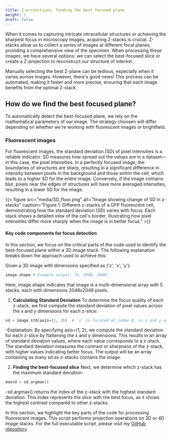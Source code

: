 ```yaml
---
title: Z-projections, finding the best focused plane
weight: 1
draft: false
---
```

When it comes to capturing intricate intracellular structures or achieving the sharpest focus in microscopy images, acquiring Z-stacks is crucial. Z-stacks allow us to collect a series of images at different focal planes, providing a comprehensive view of the specimen. When processing these images, we have several options: we can select the best-focused slice or create a Z-projection to reconstruct our structure of interest.

Manually selecting the best Z-plane can be tedious, especially when it varies across images. However, there's good news! This process can be automated, making it faster and more precise, ensuring that each image benefits from the optimal Z-stack.

## How do we find the best focused plane?

To automatically detect the best-focused plane, we rely on the mathematical parameters of our image. The strategy choosen will differ depending on whether we're working with fluorescent images or brightfield.

### Fluorescent images

For fluorescent images, the standard deviation (SD) of pixel intensities is a reliable indicator. SD measures how spread out the values are in a dataset—in this case, the pixel intensities. In a perfectly focused image, the boundaries of structures are sharp, resulting in a significant difference in intensity between pixels in the background and those within the cell, which leads to a higher SD for the entire image. Conversely, if the image contains blur, pixels near the edges of structures will have more averaged intensities, resulting in a lower SD for the image.

{{< figure src="media/SD_fluor.png" alt="Image showing change of SD in z-stacks" caption="Figure 1: Different z-stacks of a GFP fluorescent cell, demonstrating how the standard deviation (SD) varies with focus. Each stack shows a detailed view of the cell's border, illustrating how pixel intensities differ more sharply when the image is in better focus." >}}

#### Key code components for focus detection
In this section, we focus on the critical parts of the code used to identify the best-focused plane within a 3D image stack. The following explanation breaks down the approach used to achieve this:

Given a 3D image with dimensions specified as ('z', 'x', 'y'):
```python
image.shape # Example output: (5, 2048, 2048)
```
Here, image.shape indicates that image is a multi-dimensional array with 5 stacks, each with dimensions 2048x2048 pixels.

1. **Calculating Standard Deviation**
To determine the focus quality of each z-stack, we first compute the standard deviation of pixel values across the x and y dimensions for each z-slice:
```python
sd = image.std(axis=(1, 2))  # 'z' is located at index 0, so x and y are flattened
```
-Explanation: By specifying axis=(1, 2), we compute the standard deviation for each z-slice by flattening the x and y dimensions. This results in an array of standard deviation values, where each value corresponds to a z-stack. The standard deviation measures the contrast or sharpness of the z-stack, with higher values indicating better focus.
The output will be an array containing as many sd as z-stacks contains the image.

2. **Finding the best-focused slice**
Next, we determine which z-stack has the maximum standard deviation:
```python
maxsd = sd.argmax()
```
-sd.argmax() returns the index of the z-stack with the highest standard deviation. This index represents the slice with the best focus, as it shows the highest contrast compared to other z-stacks.



In this section, we highlight the key parts of the code for processing fluorescent images. This script performs projection operations on 3D or 4D image stacks. 
For the full executable script, please visit my [GitHub repository](https://github.com/claudiasc89/imganalysis3_scripts/blob/main/csc_ip001.py).





